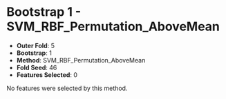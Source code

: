 # Bootstrap 1 - SVM_RBF_Permutation_AboveMean

- **Outer Fold**: 5
- **Bootstrap**: 1
- **Method**: SVM_RBF_Permutation_AboveMean
- **Fold Seed**: 46
- **Features Selected**: 0

No features were selected by this method.
